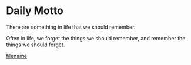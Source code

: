 # Daily Motto
There are something in life that we should remember.

Often in life, we forget the things we should remember, and remember the things we should forget.

[filename](./one.md ':include')

